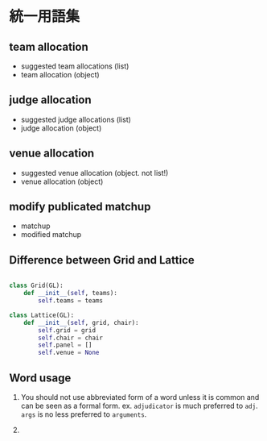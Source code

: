 # 統一用語集

## team allocation

* suggested team allocations (list)
* team allocation (object)

## judge allocation

* suggested judge allocations (list)
* judge allocation (object)

## venue allocation

* suggested venue allocation (object. not list!)
* venue allocation (object)

## modify publicated matchup

* matchup
* modified matchup

## Difference between Grid and Lattice

```python

class Grid(GL):
	def __init__(self, teams):
		self.teams = teams

class Lattice(GL):
	def __init__(self, grid, chair):
		self.grid = grid
		self.chair = chair
		self.panel = []
		self.venue = None
```

## Word usage

1. You should not use abbreviated form of a word unless it is common and can be seen as a formal form.
ex. `adjudicator` is much preferred to `adj`. `args` is no less preferred to `arguments`.

2. 
